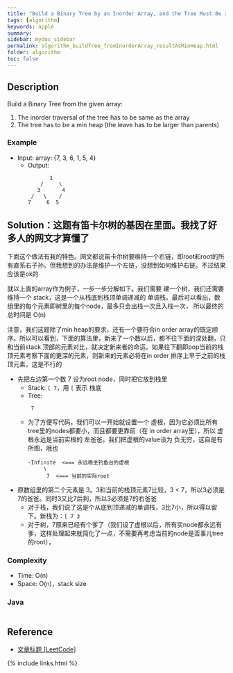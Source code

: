 ```yaml
---
title: "Build a Binary Tree by an Inorder Array, and the Tree Must Be a Min Heap"
tags: [algorithm]
keywords: apple
summary:
sidebar: mydoc_sidebar
permalink: algorithm_buildTree_fromInorderArray_resultAsMinHeap.html
folder: algorithm
toc: false
---
```


## Description
Build a Binary Tree from the given array:
1. The inorder traversal of the tree has to be same as the array
2. The tree has to be a min heap (the leave has to be larger than parents)

### Example
* Input: array: {7, 3, 6, 1, 5, 4}
  * Output: 
    ```
           1
        /     \
       3       4
     /   \    /
    7     6  5
    ```

## Solution：这题有笛卡尔树的基因在里面。我找了好多人的网文才算懂了
下面这个做法有我的特色。网文都说笛卡尔树要维持一个右链，即root和root的所有直系右子孙。但我想到的办法是维护一个左链，没想到如何维护右链。不过结果应该是ok的

就以上面的array作为例子，一步一步分解如下。我们需要 建一个树，我们还需要维持一个 stack，这是一个从栈底到栈顶单调递减的 单调栈。最后可以看出，数组里的每个元素即树里的每个node，最多只会出栈一次且入栈一次，
所以最终的总时间是 O(n)

注意，我们这题除了min heap的要求，还有一个要符合in order array的既定顺序。所以可以看到，下面的算法里，新来了一个数以后，都不往下面的深处翻，只和当前stack
顶部的元素对比，就决定新来者的命运。如果往下翻即pop当前的栈顶元素考察下面的更深的元素，则新来的元素必将在in order 排序上早于之前的栈顶元素，这是不行的

* 先把左边第一个数 7 设为root node，同时把它放到栈里
  * Stack: `[ 7`，用 `[` 表示 栈底
  * Tree:
    ```
     7
    ```
  * 为了方便写代码，我们可以一开始就设置一个 虚根，因为它必须比所有tree里的nodes都要小，而且都要更靠前（在 in order array里），所以 虚根永远是当前实根的 左爸爸。我们把虚根的value设为 负无穷，这自是有所图，哦也
    ```
    -Infinite  <=== 永远稳坐钓鱼台的虚根
         \
          7  <=== 当前的实际root
    ```
* 原数组里的第二个元素是 3。3和当前的栈顶元素7比较，3 < 7，所以3必须是7的爸爸。同时3又比7后到，所以3必须是7的右爸爸
  * 对于栈，我们说了这是个从底到顶递减的单调栈，3比7小，所以得以留下。新栈为：`[ 7 3`
  * 对于树，7原来已经有个爹了（我们设了虚根以后，所有实node都永远有爹，这样处理起来就简化了一点，不需要再考虑当前的node是否事儿tree的root），


### Complexity
* Time: O(n)
* Space: O(n)，stack size

### Java
```java

```

## Reference
* [文章标题 [LeetCode]](网址放在这里)

{% include links.html %}

